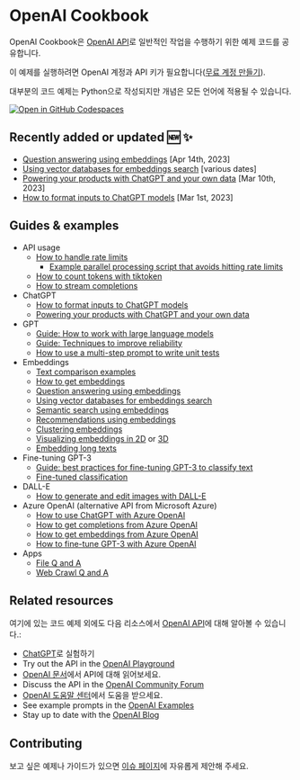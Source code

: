 # OpenAI Cookbook

OpenAI Cookbook은 [OpenAI API]로 일반적인 작업을 수행하기 위한 예제 코드를 공유합니다.

이 예제를 실행하려면 OpenAI 계정과 API 키가 필요합니다([무료 계정 만들기][api 가입]).

대부분의 코드 예제는 Python으로 작성되지만 개념은 모든 언어에 적용될 수 있습니다.

[![Open in GitHub Codespaces](https://github.com/codespaces/badge.svg)](https://github.com/codespaces/new?hide_repo_select=true&ref=main&repo=468576060&machine=basicLinux32gb&location=EastUs)

## Recently added or updated 🆕 ✨

- [Question answering using embeddings](examples/Question_answering_using_embeddings.ipynb) [Apr 14th, 2023]
- [Using vector databases for embeddings search](examples/vector_databases/) [various dates]
- [Powering your products with ChatGPT and your own data](apps/chatbot-kickstarter/powering_your_products_with_chatgpt_and_your_data.ipynb) [Mar 10th, 2023]
- [How to format inputs to ChatGPT models](examples/How_to_format_inputs_to_ChatGPT_models.ipynb) [Mar 1st, 2023]


## Guides & examples

- API usage
  - [How to handle rate limits](examples/How_to_handle_rate_limits.ipynb)
    - [Example parallel processing script that avoids hitting rate limits](examples/api_request_parallel_processor.py)
  - [How to count tokens with tiktoken](examples/How_to_count_tokens_with_tiktoken.ipynb)
  - [How to stream completions](examples/How_to_stream_completions.ipynb)
- ChatGPT
  - [How to format inputs to ChatGPT models](examples/How_to_format_inputs_to_ChatGPT_models.ipynb)
  - [Powering your products with ChatGPT and your own data](apps/chatbot-kickstarter/powering_your_products_with_chatgpt_and_your_data.ipynb)
- GPT
  - [Guide: How to work with large language models](how_to_work_with_large_language_models.md)
  - [Guide: Techniques to improve reliability](techniques_to_improve_reliability.md)
  - [How to use a multi-step prompt to write unit tests](examples/Unit_test_writing_using_a_multi-step_prompt.ipynb)
- Embeddings
  - [Text comparison examples](text_comparison_examples.md)
  - [How to get embeddings](examples/Get_embeddings.ipynb)
  - [Question answering using embeddings](examples/Question_answering_using_embeddings.ipynb)
  - [Using vector databases for embeddings search](examples/vector_databases/Using_vector_databases_for_embeddings_search.ipynb)
  - [Semantic search using embeddings](examples/Semantic_text_search_using_embeddings.ipynb)
  - [Recommendations using embeddings](examples/Recommendation_using_embeddings.ipynb)
  - [Clustering embeddings](examples/Clustering.ipynb)
  - [Visualizing embeddings in 2D](examples/Visualizing_embeddings_in_2D.ipynb) or [3D](examples/Visualizing_embeddings_in_3D.ipynb)
  - [Embedding long texts](examples/Embedding_long_inputs.ipynb)
- Fine-tuning GPT-3
  - [Guide: best practices for fine-tuning GPT-3 to classify text](https://docs.google.com/document/d/1rqj7dkuvl7Byd5KQPUJRxc19BJt8wo0yHNwK84KfU3Q/edit)
  - [Fine-tuned classification](examples/Fine-tuned_classification.ipynb)
- DALL-E
  - [How to generate and edit images with DALL-E](examples/dalle/Image_generations_edits_and_variations_with_DALL-E.ipynb)
- Azure OpenAI (alternative API from Microsoft Azure)
  - [How to use ChatGPT with Azure OpenAI](examples/azure/chat.ipynb)
  - [How to get completions from Azure OpenAI](examples/azure/completions.ipynb)
  - [How to get embeddings from Azure OpenAI](examples/azure/embeddings.ipynb)
  - [How to fine-tune GPT-3 with Azure OpenAI](examples/azure/finetuning.ipynb)
- Apps
  - [File Q and A](apps/file-q-and-a/)
  - [Web Crawl Q and A](apps/web-crawl-q-and-a)

## Related resources

여기에 있는 코드 예제 외에도 다음 리소스에서 [OpenAI API]에 대해 알아볼 수 있습니다.:

- [ChatGPT]로 실험하기
- Try out the API in the [OpenAI Playground]
- [OpenAI 문서]에서 API에 대해 읽어보세요.
- Discuss the API in the [OpenAI Community Forum]
- [OpenAI 도움말 센터]에서 도움을 받으세요.
- See example prompts in the [OpenAI Examples]
- Stay up to date with the [OpenAI Blog]

## Contributing

보고 싶은 예제나 가이드가 있으면 [이슈 페이지]에 자유롭게 제안해 주세요.

[chatgpt]: https://chat.openai.com/
[openai api]: https://openai.com/api/
[api 가입]: https://beta.openai.com/signup
[openai playground]: https://beta.openai.com/playground
[openai 문서]: https://beta.openai.com/docs/introduction
[openai community forum]: https://community.openai.com/top?period=monthly
[openai 도움말 센터]: https://help.openai.com/en/
[openai examples]: https://beta.openai.com/examples
[openai blog]: https://openai.com/blog/
[이슈 페이지]: https://github.com/openai/openai-cookbook/issues
